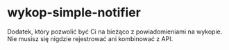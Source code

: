 # wykop-simple-notifier
Dodatek, który pozwolić być Ci na bieżąco z powiadomieniami na wykopie. Nie musisz się nigdzie rejestrować ani kombinować z API.
